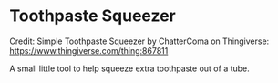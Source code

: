 # Toothpaste Squeezer

Credit: Simple Toothpaste Squeezer by ChatterComa on Thingiverse: https://www.thingiverse.com/thing:867811

A small little tool to help squeeze extra toothpaste out of a tube.
